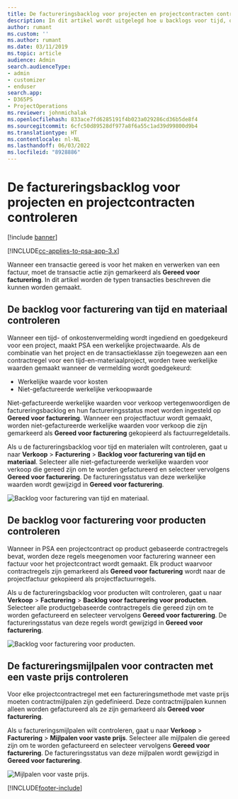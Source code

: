 ```yaml
---
title: De factureringsbacklog voor projecten en projectcontracten controleren
description: In dit artikel wordt uitgelegd hoe u backlogs voor tijd, onkosten en producten bekijkt en hoe u deze markeert als gereed voor facturering.
author: rumant
ms.custom: ''
ms.author: rumant
ms.date: 03/11/2019
ms.topic: article
audience: Admin
search.audienceType:
- admin
- customizer
- enduser
search.app:
- D365PS
- ProjectOperations
ms.reviewer: johnmichalak
ms.openlocfilehash: 833ace7fd6285191f4b023a029286cd36b5de8f4
ms.sourcegitcommit: 6cfc50d89528df977a8f6a55c1ad39d99800d9b4
ms.translationtype: HT
ms.contentlocale: nl-NL
ms.lasthandoff: 06/03/2022
ms.locfileid: "8928886"
---
```

# <a name="review-the-invoicing-backlog-on-projects-and-project-contracts"></a>De factureringsbacklog voor projecten en projectcontracten controleren

[!include [banner](../includes/psa-now-project-operations.md)]

[!INCLUDE[cc-applies-to-psa-app-3.x](../includes/cc-applies-to-psa-app-3x.md)]

Wanneer een transactie gereed is voor het maken en verwerken van een factuur, moet de transactie actie zijn gemarkeerd als **Gereed voor facturering**. In dit artikel worden de typen transacties beschreven die kunnen worden gemaakt.

## <a name="review-the-time-and-material-billing-backlog"></a>De backlog voor facturering van tijd en materiaal controleren

Wanneer een tijd- of onkostenvermelding wordt ingediend en goedgekeurd voor een project, maakt PSA een werkelijke projectwaarde. Als de combinatie van het project en de transactieklasse zijn toegewezen aan een contractregel voor een tijd-en-materiaalproject, worden twee werkelijke waarden gemaakt wanneer de vermelding wordt goedgekeurd:

- Werkelijke waarde voor kosten 
- Niet-gefactureerde werkelijke verkoopwaarde

Niet-gefactureerde werkelijke waarden voor verkoop vertegenwoordigen de factureringsbacklog en hun factureringsstatus moet worden ingesteld op **Gereed voor facturering**. Wanneer een projectfactuur wordt gemaakt, worden niet-gefactureerde werkelijke waarden voor verkoop die zijn gemarkeerd als **Gereed voor facturering** gekopieerd als factuurregeldetails.

Als u de factureringsbacklog voor tijd en materialen wilt controleren, gaat u naar **Verkoop** \> **Facturering** \> **Backlog voor facturering van tijd en materiaal**. Selecteer alle niet-gefactureerde werkelijke waarden voor verkoop die gereed zijn om te worden gefactureerd en selecteer vervolgens **Gereed voor facturering**. De factureringsstatus van deze werkelijke waarden wordt gewijzigd in **Gereed voor facturering**.

![Backlog voor facturering van tijd en materiaal.](media/TMBacklog.png)

## <a name="review-the-product-billing-backlog"></a>De backlog voor facturering voor producten controleren

Wanneer in PSA een projectcontract op product gebaseerde contractregels bevat, worden deze regels meegenomen voor facturering wanneer een factuur voor het projectcontract wordt gemaakt. Elk product waarvoor contractregels zijn gemarkeerd als **Gereed voor facturering** wordt naar de projectfactuur gekopieerd als projectfactuurregels.

Als u de factureringsbacklog voor producten wilt controleren, gaat u naar **Verkoop** \> **Facturering** \> **Backlog voor facturering voor producten**. Selecteer alle productgebaseerde contractregels die gereed zijn om te worden gefactureerd en selecteer vervolgens **Gereed voor facturering**. De factureringsstatus van deze regels wordt gewijzigd in **Gereed voor facturering**.

![Backlog voor facturering voor producten.](media/ProductBacklog.png)

## <a name="review-billing-milestones-on-fixed-price-contracts"></a>De factureringsmijlpalen voor contracten met een vaste prijs controleren

Voor elke projectcontractregel met een factureringsmethode met vaste prijs moeten contractmijlpalen zijn gedefinieerd. Deze contractmijlpalen kunnen alleen worden gefactureerd als ze zijn gemarkeerd als **Gereed voor facturering**. 

Als u factureringsmijlpalen wilt controleren, gaat u naar **Verkoop** \> **Facturering** \> **Mijlpalen voor vaste prijs**. Selecteer alle mijlpalen die gereed zijn om te worden gefactureerd en selecteer vervolgens **Gereed voor facturering**. De factureringsstatus van deze mijlpalen wordt gewijzigd in **Gereed voor facturering**.

![Mijlpalen voor vaste prijs.](media/FPBacklog.png)


[!INCLUDE[footer-include](../includes/footer-banner.md)]
